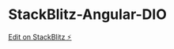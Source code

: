 # StackBlitz-Angular-DIO

[Edit on StackBlitz ⚡️](https://stackblitz.com/edit/stackblitz-starters-ab5x19)